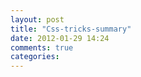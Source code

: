 ```yaml
---
layout: post
title: "Css-tricks-summary"
date: 2012-01-29 14:24
comments: true
categories: 
---
```

